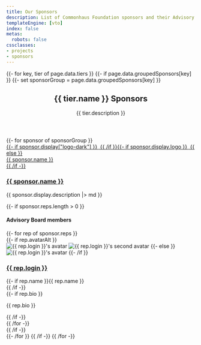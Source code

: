 ```yaml
---
title: Our Sponsors
description: List of Commonhaus Foundation sponsors and their Advisory Board representatives.
templateEngine: [vto]
index: false
metas:
  robots: false
cssclasses:
- projects
- sponsors
---
```


<section class="cards wide">
{{- for key, tier of page.data.tiers }}
{{- if page.data.groupedSponsors[key] }}
{{- set sponsorGroup = page.data.groupedSponsors[key] }}
    <header>
        <h2>{{ tier.name }} Sponsors</h2>
        <p>{{ tier.description }}</p>
    </header>
{{- for sponsor of sponsorGroup }}
    <div class="card wide">
        <span class="logo"><a href="{{ sponsor.display.home }}">
        {{- if sponsor.display["logo-dark"] }}
            <img src='{{ sponsor.display["logo-dark"] }}' alt="" aria-hidden="true" class='dark-only' />
        {{ /if }}{{- if sponsor.display.logo }}
            <img src="{{ sponsor.display.logo }}" alt="" aria-hidden="true" class='{{- if sponsor.display["logo-dark"] }}light-only{{ /if }}' />
        {{ else }}
            <div class="wordmark">{{ sponsor.name }}</div>
        {{ /if -}}
        </a></span>
        <div class="text-content">
            <h3><a href="{{ sponsor.display.home }}">{{ sponsor.name }}</a></h3>
            <p>{{ sponsor.display.description |> md }}</p>
            {{- if sponsor.reps.length > 0 }}
            <h4>Advisory Board members</h4>
            <div class="cards wrapped indented">
            {{- for rep of sponsor.reps }}
                <div class="card profile mini">
                    {{- if rep.avatarAlt }}
                    <div class="avatar-flip">
                    <img class="avatar avatar-front" src="{{ rep.avatarUrl }}" alt="{{ rep.login }}'s avatar" />
                    <img class="avatar avatar-back" src="{{ rep.avatarAlt }}" alt="{{ rep.login }}'s second avatar" />
                    {{- else }}
                    <div class="avatar">
                    <img class="avatar" src="{{ rep.avatarUrl }}" alt="{{ rep.login }}'s avatar" />
                    {{- /if }}
                    </div>
                    <div class="text-content">
                    <h3><a href="{{ rep.url }}">{{ rep.login }}</a></h3>
                    <div class="subhead">
                        {{- if rep.name }}{{ rep.name }}<br />{{ /if -}}
                    </div>
                    {{- if rep.bio }}<p>{{ rep.bio }}</p>{{ /if -}}
                    </div>
                </div>
            {{ /for -}}
            </div>
            {{ /if -}}
        </div>
    </div>
{{- /for }}
{{ /if -}}
{{ /for -}}
</section>
